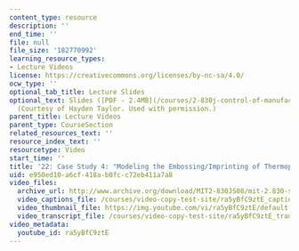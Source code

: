 ```yaml
---
content_type: resource
description: ''
end_time: ''
file: null
file_size: '182770992'
learning_resource_types:
- Lecture Videos
license: https://creativecommons.org/licenses/by-nc-sa/4.0/
ocw_type: ''
optional_tab_title: Lecture Slides
optional_text: Slides ([PDF - 2.4MB](/courses/2-830j-control-of-manufacturing-processes-sma-6303-spring-2008/resources/lecture22))
  (Courtesy of Hayden Taylor. Used with permission.)
parent_title: Lecture Videos
parent_type: CourseSection
related_resources_text: ''
resource_index_text: ''
resourcetype: Video
start_time: ''
title: '22: Case Study 4: "Modeling the Embossing/Imprinting of Thermoplastic Layers."'
uid: e950ed10-a6cf-418a-b0fc-c72eb411a7a8
video_files:
  archive_url: http://www.archive.org/download/MIT2-830JS08/mit-2.830-s08-lec22_300k.mp4
  video_captions_file: /courses/video-copy-test-site/ra5yBfC9ztE_captions.vtt
  video_thumbnail_file: https://img.youtube.com/vi/ra5yBfC9ztE/default.jpg
  video_transcript_file: /courses/video-copy-test-site/ra5yBfC9ztE_transcript.pdf
video_metadata:
  youtube_id: ra5yBfC9ztE
---
```

